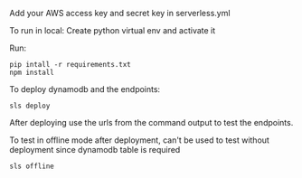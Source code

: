 Add your AWS access key and secret key in serverless.yml

To run in local:
Create python virtual env and activate it

Run:
```
pip intall -r requirements.txt
npm install
```

To deploy dynamodb and the endpoints:
```
sls deploy
```
After deploying use the urls from the command output to test the endpoints.


To test in offline mode after deployment, can't be used to test without deployment since dynamodb table is required
```
sls offline
```


